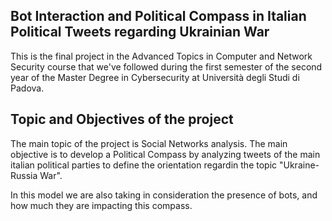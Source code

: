 ## Bot Interaction and Political Compass in Italian Political Tweets regarding Ukrainian War

This is the final project in the Advanced Topics in Computer and Network Security course that we've followed during the first semester of the second year of the Master Degree in Cybersecurity at Università degli Studi di Padova. 

## Topic and Objectives of the project
The main topic of the project is Social Networks analysis.
The main objective is to develop a Political Compass by analyzing tweets of the main italian political parties to define the orientation regardin the topic "Ukraine-Russia War". 

In this model we are also taking in consideration the presence of bots, and how much they are impacting this compass.
